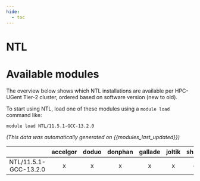 ```yaml
---
hide:
  - toc
---
```


NTL
===

# Available modules


The overview below shows which NTL installations are available per HPC-UGent Tier-2 cluster, ordered based on software version (new to old).

To start using NTL, load one of these modules using a `module load` command like:

```shell
module load NTL/11.5.1-GCC-13.2.0
```

*(This data was automatically generated on {{modules_last_updated}})*  

| |accelgor|doduo|donphan|gallade|joltik|shinx|skitty|
| :---: | :---: | :---: | :---: | :---: | :---: | :---: | :---: |
|NTL/11.5.1-GCC-13.2.0|x|x|x|x|x|-|x|
